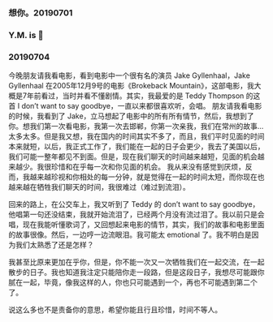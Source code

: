 ### 想你。20190701
### Y.M. is :pig:
### 20190704
今晚朋友请我看电影，看到电影中一个很有名的演员 Jake Gyllenhaal，Jake Gyllenhaal 在2005年12月9号的电影《Brokeback Mountain》，这部电影，我大概是7年前看过，当时并看不懂剧情。其实，我最爱的是 Teddy Thompson 的这首 I don’t want to say goodbye，一直以来都很喜欢听，会唱。
朋友请我看电影的时候，我看到了 Jake，立马想起了电影中的所有所有情节，然后，我想到了你。想我们第一次看电影，我第一次去邯郸，你第一次亲我，我们在常州的故事… 太多太多。但是我又想，我在国内的时间其实不多了，而且，我们平时见面的时间本来就短，以后，我正式工作了，我们能在一起的日子会更少，我去了美国以后，我们可能一整年都见不到面。但是，现在我们聊天的时间越来越短，见面的机会越来越少。我很珍惜和在乎每一次和你见面的机会。
我从来没有感觉到厌烦，反而，我越来越珍视和你相处的每一分钟，就是觉得在一起的时间太短，而你现在也越来越在牺牲我们聊天的时间，我很难过（难过到流泪）。

回来的路上，在公交车上，我又听到了 Teddy 的  don’t want to say goodbye，他唱第一句还没结束，我就开始流泪了，已经两个月没有流过泪了。我以前只是会唱，现在我能听懂歌词了，又回想起来电影的情节，其实，我们的故事和电影里面的故事很像。然后，一边哼一边流眼泪。我可能太 emotional 了。我不明白是因为我们太熟悉了还是怎样？

我甚至比原来更加在乎你，但是，你不能一次又一次牺牲我们在一起交流，在一起散步的日子。我也知道我注定只能陪你走一段路，但是这段日子，我想尽可能跟你腻在一起，毕竟，像我这样的人，你也只可能遇到一个，再也不可能遇到第二个了。

说这么多也不是责备你的意思，希望你能且行且珍惜，时间不等人。 
